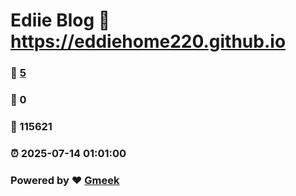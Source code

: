 # Ediie Blog :link: https://eddiehome220.github.io 
### :page_facing_up: [5](https://eddiehome220.github.io/tag.html) 
### :speech_balloon: 0 
### :hibiscus: 115621 
### :alarm_clock: 2025-07-14 01:01:00 
### Powered by :heart: [Gmeek](https://github.com/Meekdai/Gmeek)
